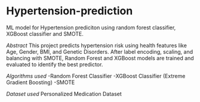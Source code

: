 # Hypertension-prediction
ML model for Hypertension prediciton using random forest classifier, XGBoost classifier and SMOTE.

*Abstract*
This project predicts hypertension risk using health features like Age, Gender, BMI, and Genetic Disorders. After label encoding, scaling, and balancing with SMOTE, Random Forest and XGBoost models are trained and evaluated to identify the best predictor.

*Algorithms used*
-Random Forest Classifier
-XGBoost Classifier (Extreme Gradient Boosting)
-SMOTE

*Dataset used*
Personalized Medication Dataset
